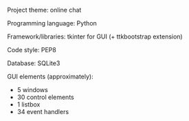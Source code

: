 Project theme: online chat

Programming language: Python

Framework/libraries: tkinter for GUI (+ ttkbootstrap extension)

Code style: PEP8

Database: SQLite3

GUI elements (approximately):
- 5 windows
- 30 control elements
- 1 listbox
- 34 event handlers

